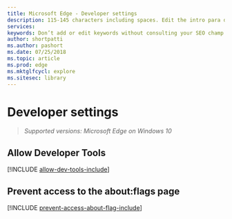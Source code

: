 ```yaml
---
title: Microsoft Edge - Developer settings
description: 115-145 characters including spaces. Edit the intro para describing article intent to fit here. This abstract displays in the search result.
services: 
keywords: Don’t add or edit keywords without consulting your SEO champ.
author: shortpatti
ms.author: pashort
ms.date: 07/25/2018
ms.topic: article
ms.prod: edge
ms.mktglfcycl: explore
ms.sitesec: library
---
```


# Developer settings
>*Supported versions: Microsoft Edge on Windows 10*  



## Allow Developer Tools 
[!INCLUDE [allow-dev-tools-include](../includes/allow-dev-tools-include.md)] 

## Prevent access to the about:flags page 
[!INCLUDE [prevent-access-about-flag-include](../includes/prevent-access-about-flag-include.md)]
